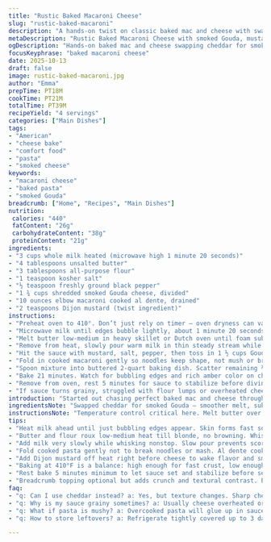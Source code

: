 ```yaml
---
title: "Rustic Baked Macaroni Cheese"
slug: "rustic-baked-macaroni"
description: "A hands-on twist on classic baked mac and cheese with swapped ingredients and timing adjusted to coax out richer flavors and a golden crust. Uses scalded milk for quicker thickening. Emphasis on tactile cues like bubbling edges and cheese melt texture. Butter and flour cooked to a nutty blonde to avoid raw taste. Cheddar replaced with a combo of smoked Gouda for depth and reduced sharpness. Pasta stirred gently to avoid mushing. Baking done just long enough for crust crisp without drying out. Tips on rescuing grainy sauce or overcooked pasta included."
metaDescription: "Rustic Baked Macaroni Cheese with smoked Gouda, mustard warmth, golden crust, and tactile cues for creamy inside and crackling top. American comfort food twist."
ogDescription: "Hands-on baked mac and cheese swapping cheddar for smoked Gouda. Watch bubbling edges, amber crust, and creamy middle. Mustard adds depth; timing tricks included."
focusKeyphrase: "baked macaroni cheese"
date: 2025-10-13
draft: false
image: rustic-baked-macaroni.jpg
author: "Emma"
prepTime: PT18M
cookTime: PT21M
totalTime: PT39M
recipeYield: "4 servings"
categories: ["Main Dishes"]
tags:
- "American"
- "cheese bake"
- "comfort food"
- "pasta"
- "smoked cheese"
keywords:
- "macaroni cheese"
- "baked pasta"
- "smoked Gouda"
breadcrumb: ["Home", "Recipes", "Main Dishes"]
nutrition: 
 calories: "440"
 fatContent: "26g"
 carbohydrateContent: "38g"
 proteinContent: "21g"
ingredients:
- "3 cups whole milk heated (microwave high 1 minute 20 seconds)"
- "4 tablespoons unsalted butter"
- "3 tablespoons all-purpose flour"
- "1 teaspoon kosher salt"
- "½ teaspoon freshly ground black pepper"
- "1 ¾ cups shredded smoked Gouda cheese, divided"
- "10 ounces elbow macaroni cooked al dente, drained"
- "2 teaspoons Dijon mustard (twist ingredient)"
instructions:
- "Preheat oven to 410°. Don’t just rely on timer — oven dryness can vary; hotter temp speeds crust formation without drying center."
- "Microwave milk until edges bubble lightly, about 1 minute 20 seconds; stirring halfway to prevent skin. Warm milk helps slurry thicken faster."
- "Melt butter low-medium in heavy skillet or Dutch oven until foam subsides and starts bubbling softly. Add flour all at once, whisk vigorously, no lumps allowed. 50 seconds is your target — too long and roux browns, altering cheese flavor."
- "Remove from heat, slowly pour warm milk in thin steady stream while whisking furiously to avoid clumps or scorch spots. Return to stove medium-low and whisk non-stop. Sauce thickens slowly; after about 5 minutes watch texture — it should coat spoon like velvet, not gluey or runny."
- "Hit the sauce with mustard, salt, pepper, then toss in 1 ½ cups Gouda. Stir until velvety and melted. Smoky cheese adds complexity, mild but not overpowering."
- "Fold in cooked macaroni gently so noodles keep shape, not mush or break."
- "Spoon mixture into buttered 2-quart baking dish. Scatter remaining ¼ cup Gouda evenly on top; this creates golden crust. If you want crunchier crust, sprinkle 1 tablespoon panko breadcrumbs adjusted from original."
- "Bake 21 minutes. Watch for bubbling edges and rich amber color on cheese. Poking gently with fork: edges firm, middle jiggles slightly. This means it’s creamy inside but set."
- "Remove from oven, rest 5 minutes for sauce to stabilize before diving in."
- "If sauce turns grainy, struggled with flour lumps or overheated cheese; next time reduce heat a bit or whisk longer during milk addition. For overly dry pasta rescue: toss cooked noodles with splash olive oil before adding to sauce."
introduction: "Started out chasing perfect baked mac and cheese through trial and error. Flour burnt, sauce lumpy, pasta soggy, all disasters I’ve seen firsthand. Learned the fuss is in the timing and feel — milk must be nearly scalded for thickening. Roux can’t brown or taste like paste. Cheese choice shifts whole thing — smoked Gouda gives body and smoky depth without screaming sharp cheddar. Mustard sneaks in umami I never expected. Texture matters: noodles need bite, sauce coats but doesn’t glue mouth; golden crust bubbles and cracks with every fork swipe. Watching— not just timing— keeps this from turning to mush or glue. Baking at 410 allows crust to form while preserving creamy middle. Resting after baking seals it in. Simple, rustic, with some principle behind every step."
ingredientsNote: "Swapped cheddar for smoked Gouda — smoother melt, subtle smoky punch. Whole milk heated gently before mixing to avoid saggy sauce or cold lumps; microwave shortcut but keep an eye to prevent skin. Using 3 tablespoons flour plus 4 tablespoons butter balances velvety sauce without overpowering starch taste. Added Dijon mustard for warmth and depth, a game changer. Pasta’s key: al dente only; overcooked noodles turn gluey in sauce and bake. Butter the baking dish well — helps crust stick and lifts out easily. Breadcrumb topping optional, but adds crunch for those who like textural contrast. Kosher salt preferred for purity in sauce seasoning. Pepper freshly ground — no pre-ground for this one, aroma fades fast. If out of smoked Gouda, sharp white cheddar mixed with a bit of fontina or Gruyère works well."
instructionsNote: "Temperature control critical here. Melt butter over medium-low; too hot skews roux flavor. Whisk flour until just blonde, no nuttiness or brown bits, more can taste pasty or burnt. Pour milk slowly, whisk constantly — lumps ruin fluid texture. Sauce should thicken gradually, no thick glue, almost like lightly thickened cream coating the back of spoon. Cheese added off heat to avoid grainy or oily sauce. Pasta folded in gently — mixing too brutal breaks noodles. Watch oven closely last 5 minutes; bubbling edges and amber crust means done. Don't just rely on time; visual and tactile cues tell everything. Resting after bake lets sauce set, making serving easier and avoiding runny mess. If mess happens, next cook lighter hand with flour or lower heat for melting cheese."
tips:
- "Heat milk ahead until just bubbling edges appear. Skin forms fast so stir often. Warm milk speeds slurry thickening better than cold. Microwave quick method makes sense but watch closely. Milk temp underlies sauce texture; too cool, lumps form. Timing with milk heat variable by microwave wattage—test your machine first."
- "Butter and flour roux low-medium heat till blonde, no browning. Whisk fast and hard after flour addition, lumps kill sauce smoothness. Roux color matters—too dark means bitter roux taste. Aim 50 seconds max. Foam reduces as butter melts fully, wait for that soft bubbling sound to start before flour in."
- "Add milk very slowly while whisking nonstop. Slow pour prevents scorching and clumping. Once mixed, return to medium-low heat with constant whisk to coax gradual thickening. Watch texture closely: sauce coats back of spoon like velvet, not paste or runny. Five minutes is typical but adjust by feel not clock."
- "Fold cooked pasta gently not to break noodles or mash. Al dente cooked elbows keep bite through baking stage; mushy pasta ruins mouthfeel and texture contrast with crust. Over stirring squashes pasta, making gluey mouth experience. Timing pasta cook and drain important; water temp and salt level impact bite."
- "Add Dijon mustard off heat right before cheese to wake flavor and smooth sauce. Mustard is subtle but shifts sauce umami balance, cutting richness without overt sharpness. Skipping mustard makes sauce flatter and duller. Fold cheese in gradually, off heat prevents grainy or oily sauce breakdown."
- "Baking at 410°F is a balance: high enough for fast crust, low enough to keep creamy center intact. Watch edges bubble, amber cheese on top signals doneness. Fork test key: edges firm, middle jiggles slightly, not liquid. Overbaking dries sauce; underbaking leaves raw roux flavor and weak crust."
- "Rest bake 5 minutes minimum to let sauce set and stabilize before serving. Avoids runny pouring from still-hot sauce. Rest time lets residual heat finish thickening inside while crust cools slightly, improving slice structure. Skipping rest risks sloppy serving experience."
- "Breadcrumb topping optional but adds crunch and textural contrast. Panko recommended for light crisp texture without weighing down crust. If skipping toppings, brush dish thoroughly with butter to prevent sticking and help cheesy crust cling. Breadcrumb quantity adjustable — 1 tablespoon enough for subtle crunch."
faq:
- "q: Can I use cheddar instead? a: Yes, but texture changes. Sharp cheddar burns easier, sauce can be grainy if overheated. Combine with fontina or Gruyère to soften sharpness and aid melt. Smoked Gouda gives smoother melt and smoky notes—cheddar alone missing that depth here."
- "q: Why is my sauce grainy sometimes? a: Usually cheese overheated or roux browned. Add cheese off heat only once sauce thickened. Whisk constantly to avoid lumps. Use low-medium temp when melting butter and adding flour. Skipping steps or rushing causes texture issues. If grainy, next time cut heat earlier."
- "q: What if pasta is mushy? a: Overcooked pasta will glue up in sauce and bake into gluey mess. Cook al dente with bite, drain well. Before folding in, toss noodles with a splash of olive oil to separate if needed. Also don’t overmix after adding pasta to keep texture intact, folding gently mandatory."
- "q: How to store leftovers? a: Refrigerate tightly covered up to 3 days. Reheat gentle and slow, low oven or microwave intervals to avoid drying or cracking crust. Sauce thickens cold; add splash milk or broth if too thick. Can freeze but sauce may separate, thaw overnight carefully. Crunchy crust won't stay same."

---
```

